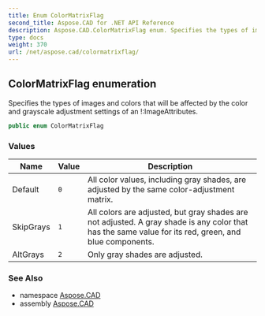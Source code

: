 ```yaml
---
title: Enum ColorMatrixFlag
second_title: Aspose.CAD for .NET API Reference
description: Aspose.CAD.ColorMatrixFlag enum. Specifies the types of images and colors that will be affected by the color and grayscale adjustment settings of an ImageAttributes
type: docs
weight: 370
url: /net/aspose.cad/colormatrixflag/
---
```

## ColorMatrixFlag enumeration

Specifies the types of images and colors that will be affected by the color and grayscale adjustment settings of an !:ImageAttributes.

```csharp
public enum ColorMatrixFlag
```

### Values

| Name | Value | Description |
| --- | --- | --- |
| Default | `0` | All color values, including gray shades, are adjusted by the same color-adjustment matrix. |
| SkipGrays | `1` | All colors are adjusted, but gray shades are not adjusted. A gray shade is any color that has the same value for its red, green, and blue components. |
| AltGrays | `2` | Only gray shades are adjusted. |

### See Also

* namespace [Aspose.CAD](../../aspose.cad/)
* assembly [Aspose.CAD](../../)


